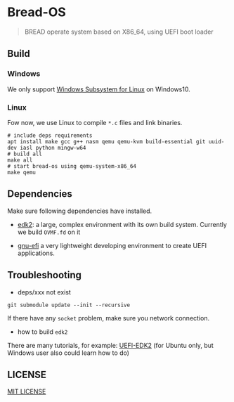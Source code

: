 # Bread-OS

> BREAD operate system based on X86_64, using UEFI boot loader

## Build

### Windows

We only support
[Windows Subsystem for Linux](https://docs.microsoft.com/en-us/windows/wsl/install-win10)
on Windows10.

### Linux

Fow now, we use Linux to compile `*.c` files and link binaries.

```shell script
# include deps requirements
apt install make gcc g++ nasm qemu qemu-kvm build-essential git uuid-dev iasl python mingw-w64
# build all
make all
# start bread-os using qemu-system-x86_64
make qemu
```

## Dependencies

Make sure following dependencies have installed.

- [edk2](https://github.com/tianocore/edk2): a large, complex environment with its own build system. Currently we build `OVMF.fd` on it

- [gnu-efi](https://sourceforge.net/p/gnu-efi/code/ci/master/tree/) a very lightweight developing environment to create UEFI applications.

## Troubleshooting

- deps/xxx not exist

```shell script
git submodule update --init --recursive
```

If there have any `socket` problem, make sure you network connection.

- how to build `edk2`

There are many tutorials, for example: [UEFI-EDK2](https://wiki.ubuntu.com/UEFI/EDK2) (for Ubuntu only, but Windows user also could learn how to do)

## LICENSE

[MIT LICENSE](LICENSE)
